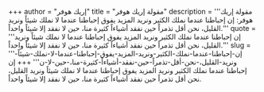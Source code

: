 +++
author = "إريك هوفر"
title = "مقولة إريك هوفر"
description = '''مقولة إريك هوفر: إن إحباطنا عندما نملك الكثير ونريد المزيد يفوق إحباطنا عندما لا نملك شيئاً ونريد القليل، نحن أقل تذمراً حين نفقد أشياءاً كثيرة منا، حين لا نفقد إلا شيئاً واحداً.'''
quote = '''إن إحباطنا عندما نملك الكثير ونريد المزيد يفوق إحباطنا عندما لا نملك شيئاً ونريد القليل، نحن أقل تذمراً حين نفقد أشياءاً كثيرة منا، حين لا نفقد إلا شيئاً واحداً.'''
slug = '''إن-إحباطنا-عندما-نملك-الكثير-ونريد-المزيد-يفوق-إحباطنا-عندما-لا-نملك-شيئاً-ونريد-القليل،-نحن-أقل-تذمراً-حين-نفقد-أشياءاً-كثيرة-منا،-حين-لا-ن'''
+++
إن إحباطنا عندما نملك الكثير ونريد المزيد يفوق إحباطنا عندما لا نملك شيئاً ونريد القليل، نحن أقل تذمراً حين نفقد أشياءاً كثيرة منا، حين لا نفقد إلا شيئاً واحداً.

